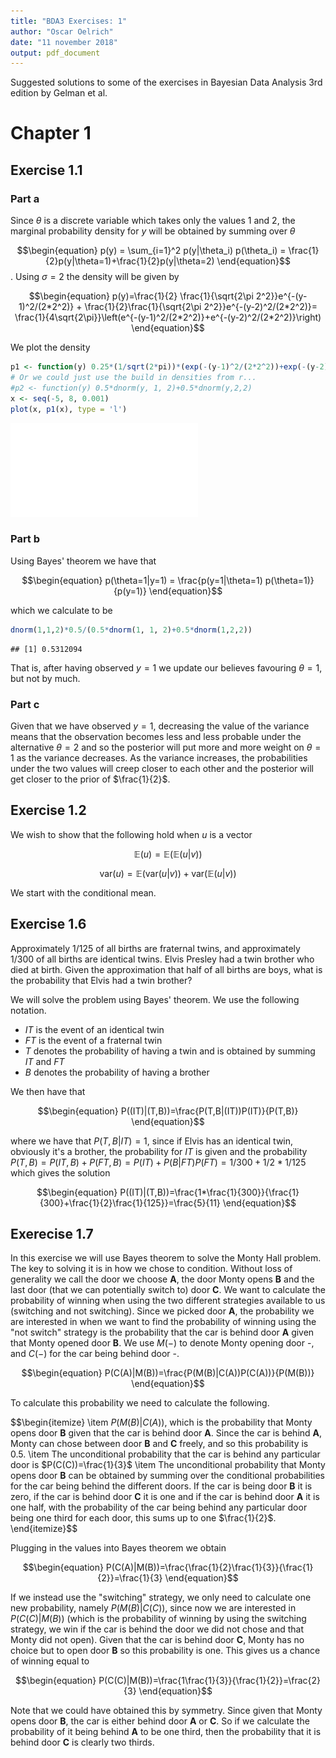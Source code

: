 ```yaml
---
title: "BDA3 Exercises: 1"
author: "Oscar Oelrich"
date: "11 november 2018"
output: pdf_document
---
```




Suggested solutions to some of the exercises in Bayesian Data Analysis 3rd edition by Gelman et al.

# Chapter 1

## Exercise 1.1

### Part a

Since $\theta$ is a discrete variable which takes only the values $1$ and $2$, the marginal probability density for $y$ will be obtained by summing over $\theta$

$$\begin{equation}
p(y) = \sum_{i=1}^2 p(y|\theta_i) p(\theta_i) = \frac{1}{2}p(y|\theta=1)+\frac{1}{2}p(y|\theta=2)
\end{equation}$$
. Using $\sigma=2$ the density will be given by

$$\begin{equation}
p(y)=\frac{1}{2} \frac{1}{\sqrt{2\pi 2^2}}e^{-(y-1)^2/(2*2^2)}   + \frac{1}{2}\frac{1}{\sqrt{2\pi 2^2}}e^{-(y-2)^2/(2*2^2)}= \frac{1}{4\sqrt{2\pi}}\left(e^{-(y-1)^2/(2*2^2)}+e^{-(y-2)^2/(2*2^2)}\right)
\end{equation}$$

We plot the density


```r
p1 <- function(y) 0.25*(1/sqrt(2*pi))*(exp(-(y-1)^2/(2*2^2))+exp(-(y-2)^2/(2*2^2)))
# Or we could just use the build in densities from r...
#p2 <- function(y) 0.5*dnorm(y, 1, 2)+0.5*dnorm(y,2,2)
x <- seq(-5, 8, 0.001)
plot(x, p1(x), type = 'l')
```

![](bda3-exercises-1_files/figure-latex/unnamed-chunk-1-1.pdf)<!-- --> 



### Part b

Using Bayes' theorem we have that

$$\begin{equation}
p(\theta=1|y=1) = \frac{p(y=1|\theta=1) p(\theta=1)}{p(y=1)}
\end{equation}$$

which we calculate to be


```r
dnorm(1,1,2)*0.5/(0.5*dnorm(1, 1, 2)+0.5*dnorm(1,2,2))
```

```
## [1] 0.5312094
```

That is, after having observed $y=1$ we update our believes favouring $\theta=1$, but not by much.

### Part c


Given that we have observed $y=1$, decreasing the value of the variance means that the observation becomes less and less probable under the alternative $\theta=2$ and so the posterior will put more and more weight on $\theta=1$ as the variance decreases. As the variance increases, the probabilities under the two values will creep closer to each other and the posterior will get closer to the prior of $\frac{1}{2}$.

## Exercise 1.2

We wish to show that the following hold when $u$ is a vector

$$\begin{equation}
\mathbb{E}(u) = \mathbb{E}(\mathbb{E}(u|v))
\end{equation}$$

$$\begin{equation}
\text{var}(u) = \mathbb{E}(\text{var}(u|v))+\text{var}(\mathbb{E}(u|v))
\end{equation}$$

We start with the conditional mean. 


## Exercise 1.6

Approximately $1/125$ of all births are fraternal twins, and approximately $1/300$ of all births are identical twins. Elvis Presley had a twin brother who died at birth. Given the approximation that half of all births are boys, what is the probability that Elvis had a twin brother?

We will solve the problem using Bayes' theorem. We use the following notation.

* *IT* is the event of an identical twin
* *FT* is the event of a fraternal twin
* *T* denotes the probability of having a twin and is obtained by summing $IT$ and $FT$
* *B* denotes the probability of having a brother


We then have that

$$\begin{equation}
P((IT)|(T,B))=\frac{P(T,B|(IT))P(IT)}{P(T,B)}
\end{equation}$$

where we have that $P(T,B|IT)=1$, since if Elvis has an identical twin, obviously it's a brother, the probability for $IT$ is given and the probability $P(T,B)=P(IT,B)+P(FT,B)=P(IT)+P(B|FT)P(FT)=1/300+1/2 *1/125$ which gives the solution

$$\begin{equation}
P((IT)|(T,B))=\frac{1*\frac{1}{300}}{\frac{1}{300}+\frac{1}{2}\frac{1}{125}}=\frac{5}{11}
\end{equation}$$

## Exerecise 1.7

In this exercise we will use Bayes theorem to solve the Monty Hall problem. The key to solving it is in how we chose to condition. Without loss of generality we call the door we choose **A**, the door Monty opens **B** and the last door (that we can potentially switch to) door **C**. We want to calculate the probability of winning when using the two different strategies available to us (switching and not switching). Since we picked door **A**, the probability we are interested in when we want to find the probability of winning using the "not switch" strategy is the probability that the car is behind door **A** given that Monty opened door **B**. We use $M(-)$ to denote Monty opening door -, and $C(-)$ for the car being behind door -.


$$\begin{equation}
P(C(A)|M(B))=\frac{P(M(B)|C(A))P(C(A))}{P(M(B))}
\end{equation}$$

To calculate this probability we need to calculate the following.

$$\begin{itemize}
\item $P(M(B)|C(A))$, which is the probability that Monty opens door **B** given that the car is behind door **A**. Since the car is behind **A**, Monty can chose between door **B** and **C** freely, and so this probability is $0.5$.
\item The unconditional probability that the car is behind any particular door is $P(C(C))=\frac{1}{3}$
\item The unconditional probability that Monty opens door **B** can be obtained by summing over the conditional probabilities for the car being behind the different doors. If the car is being door **B** it is zero, if the car is behind door **C** it is one and if the car is behind door **A** it is one half, with the probability of the car being behind any particular door being one third for each door, this sums up to one $\frac{1}{2}$.
\end{itemize}$$

Plugging in the values into Bayes theorem we obtain

$$\begin{equation}
P(C(A)|M(B))=\frac{\frac{1}{2}\frac{1}{3}}{\frac{1}{2}}=\frac{1}{3}
\end{equation}$$

If we instead use the "switching" strategy, we only need to calculate one new probability, namely $P(M(B)|C(C))$, since now we are interested in $P(C(C)|M(B))$ (which is the probability of winning by using the switching strategy, we win if the car is behind the door we did not chose and that Monty did not open). Given that the car is behind door **C**, Monty has no choice but to open door **B** so this probability is one. This gives us a chance of winning equal to

$$\begin{equation}
P(C(C)|M(B))=\frac{1\frac{1}{3}}{\frac{1}{2}}=\frac{2}{3}
\end{equation}$$

Note that we could have obtained this by symmetry. Since given that Monty opens door **B**, the car is either behind door **A** or **C**. So if we calculate the probability of it being behind **A** to be one third, then the probability that it is behind door **C** is clearly two thirds.



